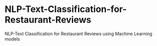 # NLP-Text-Classification-for-Restaurant-Reviews
NLP-Text Classification for Restaurant Reviews using Machine Learning models
